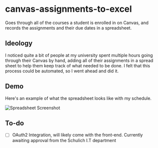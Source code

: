 # canvas-assignments-to-excel
Goes through all of the courses a student is enrolled in on Canvas, and records the assignments and their due dates in a spreadsheet.

## Ideology
I noticed quite a bit of people at my university spent multiple hours going through their Canvas by hand, adding all of their assignments in a spread sheet to help them keep track of what needed to be done. I felt that this process could be automated, so I went ahead and did it.

## Demo
Here's an example of what the spreadsheet looks like with my schedule.

![Spreadsheet Screenshot](https://i.imgur.com/St3tWkZ.png)

## To-do
- [ ] OAuth2 Integration, will likely come with the front-end. Currently awaiting approval from the Schulich I.T department

